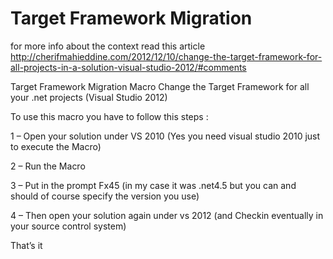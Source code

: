 # Target Framework Migration

for more info about the context read this article http://cherifmahieddine.com/2012/12/10/change-the-target-framework-for-all-projects-in-a-solution-visual-studio-2012/#comments

Target Framework Migration Macro
Change the Target Framework for all your .net projects (Visual Studio 2012)

To use this macro you have to follow this steps :

1 – Open your solution under VS 2010 (Yes you need visual studio 2010 just to execute the Macro)

2 – Run the Macro

3 – Put in the prompt Fx45 (in my case it was .net4.5 but you can and should of course specify the version you use)

4 – Then open your solution again under vs 2012 (and Checkin eventually in your source control system)

That’s it

